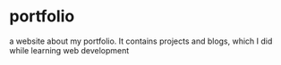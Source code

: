# portfolio
a website about my portfolio.
It contains projects and blogs, which I did while learning web development
